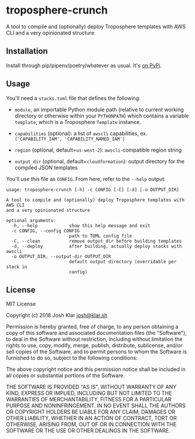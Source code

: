 # troposphere-crunch
A tool to compile and (optionally) deploy Troposphere templates with AWS CLI and a very opinionated structure.

## Installation

Install through pip/pipenv/poetry/whatever as usual. It's [on
PyPi](https://pypi.org/project/troposphere_crunch/).

## Usage

You'll need a `stacks.toml` file that defines the following:

- `module`, an importable Python module path (relative to current working
  directory or otherwise within your `PYTHONPATH`) which contains a variable
  `template`, which is a Troposphere `Template` instance.

- `capabilities` (optional): a list of `awscli` capabilities, ex.
  `['CAPABILITY_IAM', 'CAPABILITY_NAMED_IAM']`

- `region` (optional, default=`us-west-2`): `awscli`-compatible region string

- `output_dir` (optional, default=`cloudformation`): output directory for the
  compiled JSON templates

You'll use this file as `CONFIG`. From here, refer to the `--help` output:

```
usage: troposphere-crunch [-h] -c CONFIG [-C] [-d] [-o OUTPUT_DIR]

A tool to compile and (optionally) deploy Troposphere templates with AWS CLI
and a very opinionated structure

optional arguments:
  -h, --help            show this help message and exit
  -c CONFIG, --config CONFIG
                        path to TOML config file
  -C, --clean           remove output_dir before building templates
  -d, --deploy          after building, actually deploy stacks with awscli
  -o OUTPUT_DIR, --output-dir OUTPUT_DIR
                        default output directory (overridable per stack in
                        config)
```

## License

MIT License

Copyright (c) 2018 Josh Klar <josh@klar.sh>

Permission is hereby granted, free of charge, to any person obtaining a copy
of this software and associated documentation files (the "Software"), to deal
in the Software without restriction, including without limitation the rights
to use, copy, modify, merge, publish, distribute, sublicense, and/or sell
copies of the Software, and to permit persons to whom the Software is
furnished to do so, subject to the following conditions:

The above copyright notice and this permission notice shall be included in all
copies or substantial portions of the Software.

THE SOFTWARE IS PROVIDED "AS IS", WITHOUT WARRANTY OF ANY KIND, EXPRESS OR
IMPLIED, INCLUDING BUT NOT LIMITED TO THE WARRANTIES OF MERCHANTABILITY,
FITNESS FOR A PARTICULAR PURPOSE AND NONINFRINGEMENT. IN NO EVENT SHALL THE
AUTHORS OR COPYRIGHT HOLDERS BE LIABLE FOR ANY CLAIM, DAMAGES OR OTHER
LIABILITY, WHETHER IN AN ACTION OF CONTRACT, TORT OR OTHERWISE, ARISING FROM,
OUT OF OR IN CONNECTION WITH THE SOFTWARE OR THE USE OR OTHER DEALINGS IN THE
SOFTWARE.
